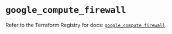 # `google_compute_firewall`

Refer to the Terraform Registry for docs: [`google_compute_firewall`](https://registry.terraform.io/providers/hashicorp/google/5.37.0/docs/resources/compute_firewall).
